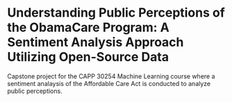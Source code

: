 # Understanding Public Perceptions of the ObamaCare Program: A Sentiment Analysis Approach Utilizing Open-Source Data

Capstone project for the CAPP 30254 Machine Learning course where a sentiment analaysis of the Affordable Care Act is conducted to analyze public perceptions.
